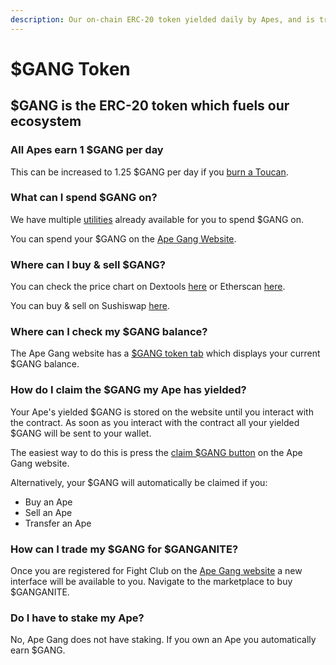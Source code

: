 ```yaml
---
description: Our on-chain ERC-20 token yielded daily by Apes, and is tradable for Ethereum
---
```


# $GANG Token

## $GANG is the ERC-20 token which fuels our ecosystem

### All Apes earn 1 $GANG per day

This can be increased to 1.25 $GANG per day if you [burn a Toucan](../faqs/how-do-i-burn-my-toucans.md).

### What can I spend $GANG on?

We have multiple [utilities](utilities.md) already available for you to spend $GANG on.

You can spend your $GANG on the [Ape Gang Website](https://apegang.art/utilities).

### Where can I buy & sell $GANG?

You can check the price chart on Dextools [here](https://www.dextools.io/app/ether/pair-explorer/0xaad85cb5e0d48ff9fc6e64db64315864ef2a1ca7) or Etherscan [here](https://etherscan.io/dex/sushiswap/0xaad85cb5e0d48ff9fc6e64db64315864ef2a1ca7).

You can buy & sell on Sushiswap [here](https://app.sushi.com/swap?inputCurrency=0xB73758FE1dc58Ac2A255a2950a3Fdd84DA656b84\&outputCurrency=ETH\&chainId=1).

### Where can I check my $GANG balance?

The Ape Gang website has a [$GANG token tab](https://apegang.art/token) which displays your current $GANG balance.

### How do I claim the $GANG my Ape has yielded?

Your Ape's yielded $GANG is stored on the website until you interact with the contract. As soon as you interact with the contract all your yielded $GANG will be sent to your wallet.

The easiest way to do this is press the [claim $GANG button](https://apegang.art/token) on the Ape Gang website.&#x20;

Alternatively, your $GANG will automatically be claimed if you:

* Buy an Ape
* Sell an Ape
* Transfer an Ape

### How can I trade my $GANG for $GANGANITE?

Once you are registered for Fight Club on the [Ape Gang website](https://apegang.art/) a new interface will be available to you. Navigate to the marketplace to buy $GANGANITE.

### Do I have to stake my Ape?

No, Ape Gang does not have staking. If you own an Ape you automatically earn $GANG.
